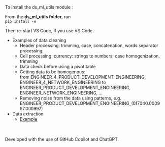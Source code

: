 To install the ds_ml_utils module :

From the <b>ds_ml_utils folder</b>, run <br>
<code>pip install -e .</code> </br>
Then re-start VS Code, if you use VS Code.

* Examples of data cleaning
  * Header processing:  trimming, case, concatenation, words separator processing
  * Cell processing: currency: strings to numbers, case homogenization, trimming
  * Data check before using a pivot table
  * Getting data to be homogenous: <br>
from ENGINEER_4_PRODUCT_DEVELOPMENT_ENGINEERING, ENGINEER_4_NETWORK_ENGINEERING to ENGINEER_PRODUCT_DEVELOPMENT_ENGINEERING, ENGINEER_NETWORK_ENGINEERING, ...
  * Removing noise from the data using patterns, e.g. ENGINEER_PRODUCT_DEVELOPMENT_ENGINEERING_(017040.000997.000997)
* Data extraction
  * [Example](https://github.com/jlmacle/data-science-and-machine-learning-projects/blob/main/MachineLearningRepository_Adult-dataset/data_for_report/data_for_report.txt)


</br></br>
Developed with the use of GitHub Copilot and ChatGPT.
